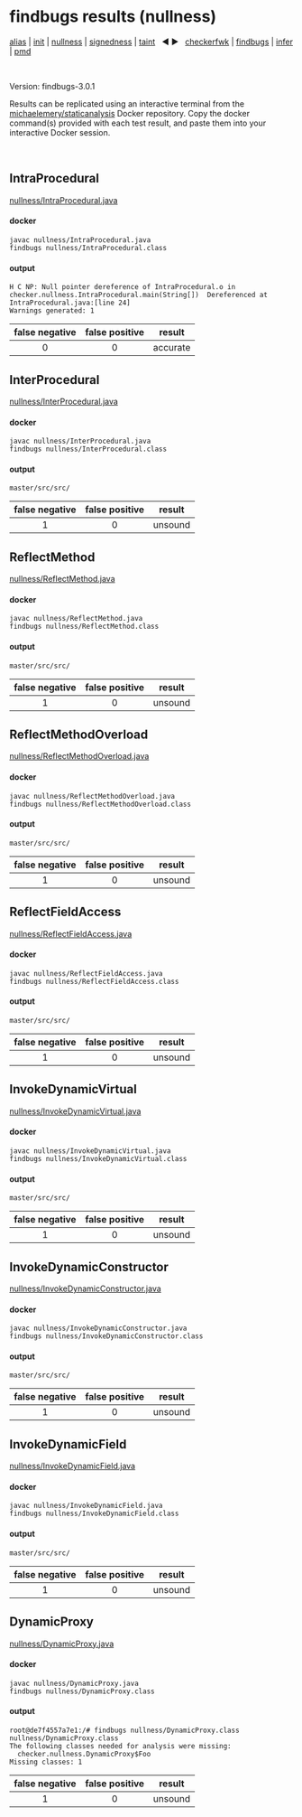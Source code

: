 # findbugs results (nullness)

[alias](https://github.com/michaelemery/staticanalysis/blob/master/src/results/alias/README.md) | [init](https://github.com/michaelemery/staticanalysis/blob/master/src/results/init/README.md) | [nullness](https://github.com/michaelemery/staticanalysis/blob/master/src/results/nullness/README.md) | [signedness](https://github.com/michaelemery/staticanalysis/blob/master/src/results/signedness/README.md) | [taint](https://github.com/michaelemery/staticanalysis/blob/master/src/results/taint/README.md) &nbsp; &#x25c0; &#x25b6; &nbsp; [checkerfwk](https://github.com/michaelemery/staticanalysis/blob/master/src/results/tool/checkerframework.md) | [findbugs](https://github.com/michaelemery/staticanalysis/blob/master/src/results/tool/findbugs.md) | [infer](https://github.com/michaelemery/staticanalysis/blob/master/src/results/tool/infer.md) | [pmd](https://github.com/michaelemery/staticanalysis/blob/master/src/results/tool/pmd.md)

<br>

Version: findbugs-3.0.1

Results can be replicated using an interactive terminal from the [michaelemery/staticanalysis](https://cloud.docker.com/u/michaelemery/repository/docker/michaelemery/staticanalysis) Docker repository. Copy the docker command(s) provided with each test result, and paste them into your interactive Docker session. 

<br>

## IntraProcedural

[nullness/IntraProcedural.java](https://github.com/michaelemery/staticanalysis/blob/master/src/nullness/IntraProcedural.java)

#### docker

```
javac nullness/IntraProcedural.java
findbugs nullness/IntraProcedural.class
```

#### output

```
H C NP: Null pointer dereference of IntraProcedural.o in checker.nullness.IntraProcedural.main(String[])  Dereferenced at IntraProcedural.java:[line 24]
Warnings generated: 1
```

| false negative | false positive | result |
| :---: | :---: | :---: |
| 0 | 0 | accurate |

## InterProcedural

[nullness/InterProcedural.java](https://github.com/michaelemery/staticanalysis/blob/master/src/nullness/InterProcedural.java)

#### docker

```
javac nullness/InterProcedural.java
findbugs nullness/InterProcedural.class
```

#### output

```
master/src/src/
```

| false negative | false positive | result |
| :---: | :---: | :---: |
| 1 | 0 | unsound |

## ReflectMethod

[nullness/ReflectMethod.java](https://github.com/michaelemery/staticanalysis/blob/master/src/nullness/ReflectMethod.java)

#### docker

```
javac nullness/ReflectMethod.java
findbugs nullness/ReflectMethod.class
```

#### output

```
master/src/src/
```

| false negative | false positive | result |
| :---: | :---: | :---: |
| 1 | 0 | unsound |

## ReflectMethodOverload

[nullness/ReflectMethodOverload.java](https://github.com/michaelemery/staticanalysis/blob/master/src/nullness/ReflectMethodOverload.java)

#### docker

```
javac nullness/ReflectMethodOverload.java
findbugs nullness/ReflectMethodOverload.class
```

#### output

```
master/src/src/
```

| false negative | false positive | result |
| :---: | :---: | :---: |
| 1 | 0 | unsound |

## ReflectFieldAccess

[nullness/ReflectFieldAccess.java](https://github.com/michaelemery/staticanalysis/blob/master/src/nullness/ReflectFieldAccess.java)

#### docker

```
javac nullness/ReflectFieldAccess.java
findbugs nullness/ReflectFieldAccess.class
```

#### output

```
master/src/src/
```

| false negative | false positive | result |
| :---: | :---: | :---: |
| 1 | 0 | unsound |

## InvokeDynamicVirtual

[nullness/InvokeDynamicVirtual.java](https://github.com/michaelemery/staticanalysis/blob/master/src/nullness/InvokeDynamicVirtual.java)

#### docker

```
javac nullness/InvokeDynamicVirtual.java
findbugs nullness/InvokeDynamicVirtual.class
```

#### output

```
master/src/src/
```

| false negative | false positive | result |
| :---: | :---: | :---: |
| 1 | 0 | unsound |

## InvokeDynamicConstructor

[nullness/InvokeDynamicConstructor.java](https://github.com/michaelemery/staticanalysis/blob/master/src/nullness/InvokeDynamicConstructor.java)

#### docker

```
javac nullness/InvokeDynamicConstructor.java
findbugs nullness/InvokeDynamicConstructor.class
```

#### output

```
master/src/src/
```

| false negative | false positive | result |
| :---: | :---: | :---: |
| 1 | 0 | unsound |

## InvokeDynamicField

[nullness/InvokeDynamicField.java](https://github.com/michaelemery/staticanalysis/blob/master/src/nullness/InvokeDynamicField.java)

#### docker

```
javac nullness/InvokeDynamicField.java
findbugs nullness/InvokeDynamicField.class
```

#### output

```
master/src/src/
```

| false negative | false positive | result |
| :---: | :---: | :---: |
| 1 | 0 | unsound |

## DynamicProxy

[nullness/DynamicProxy.java](https://github.com/michaelemery/staticanalysis/blob/master/src/nullness/DynamicProxy.java)

#### docker

```
javac nullness/DynamicProxy.java
findbugs nullness/DynamicProxy.class
```

#### output

```
root@de7f4557a7e1:/# findbugs nullness/DynamicProxy.class nullness/DynamicProxy.class
The following classes needed for analysis were missing:
  checker.nullness.DynamicProxy$Foo
Missing classes: 1
```

| false negative | false positive | result |
| :---: | :---: | :---: |
| 1 | 0 | unsound |
